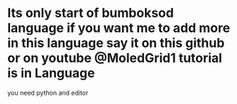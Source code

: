 # Its only start of bumboksod language if you want me to add more in this language say it on this github or on youtube @MoledGrid1 tutorial is in Language
you need python and editor
